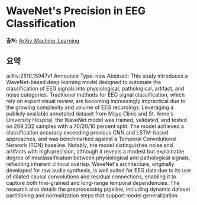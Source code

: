 # WaveNet's Precision in EEG Classification

**출처:** [ArXiv_Machine_Learning](https://arxiv.org/abs/2510.15947)

## 요약
arXiv:2510.15947v1 Announce Type: new
Abstract: This study introduces a WaveNet-based deep learning model designed to automate the classification of EEG signals into physiological, pathological, artifact, and noise categories. Traditional methods for EEG signal classification, which rely on expert visual review, are becoming increasingly impractical due to the growing complexity and volume of EEG recordings. Leveraging a publicly available annotated dataset from Mayo Clinic and St. Anne's University Hospital, the WaveNet model was trained, validated, and tested on 209,232 samples with a 70/20/10 percent split. The model achieved a classification accuracy exceeding previous CNN and LSTM-based approaches, and was benchmarked against a Temporal Convolutional Network (TCN) baseline. Notably, the model distinguishes noise and artifacts with high precision, although it reveals a modest but explainable degree of misclassification between physiological and pathological signals, reflecting inherent clinical overlap. WaveNet's architecture, originally developed for raw audio synthesis, is well suited for EEG data due to its use of dilated causal convolutions and residual connections, enabling it to capture both fine-grained and long-range temporal dependencies. The research also details the preprocessing pipeline, including dynamic dataset partitioning and normalization steps that support model generalization.
